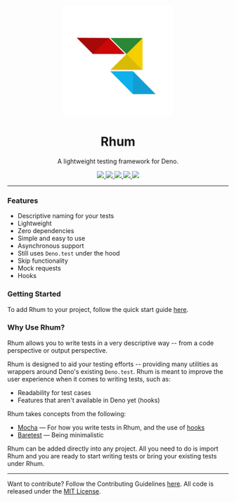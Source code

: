 <p align="center">
  <img src="./logo.svg" height="250" alt="Rhum - A lightweight testing framework for Deno.">
  <h1 align="center">Rhum</h1>
</p>
<p align="center">A lightweight testing framework for Deno.</p>
<p align="center">
  <a href="https://github.com/drashland/rhum/releases">
    <img src="https://img.shields.io/github/release/drashland/rhum.svg?color=bright_green&label=latest">
  </a>
  <a href="https://github.com/drashland/rhum/actions">
    <img src="https://img.shields.io/github/workflow/status/drashland/rhum/master?label=ci">
  </a>
  <a href="https://discord.gg/SgejNXq">
    <img src="https://img.shields.io/badge/chat-on%20discord-blue">
  </a>
  <a href="https://twitter.com/drash_land">
    <img src="https://img.shields.io/twitter/url?label=%40drash_land&style=social&url=https%3A%2F%2Ftwitter.com%2Fdrash_land">
  </a>
  <a href="https://www.youtube.com/watch?v=WhG5hLrcaVQ&list=PLlFUbR9MhiNU9VlCi97JkahXyDYcL_vUz&ab_channel=drashland">
    <img src="https://img.shields.io/badge/Tutorials-YouTube-red">
  </a>
</p>

---

### Features

- Descriptive naming for your tests
- Lightweight
- Zero dependencies
- Simple and easy to use
- Asynchronous support
- Still uses `Deno.test` under the hood
- Skip functionality
- Mock requests
- Hooks

### Getting Started

To add Rhum to your project, follow the quick start guide
[here](https://drash.land/rhum/#/#quickstart).

### Why Use Rhum?

Rhum allows you to write tests in a very descriptive way -- from a code
perspective or output perspective.

Rhum is designed to aid your testing efforts -- providing many utilities as
wrappers around Deno's existing `Deno.test`. Rhum is meant to improve the user
experience when it comes to writing tests, such as:

- Readability for test cases
- Features that aren't available in Deno yet (hooks)

Rhum takes concepts from the following:

- <a href="https://mochajs.org/" target="_BLANK">Mocha</a> &mdash; For how you
  write tests in Rhum, and the use of
  <a href="https://mochajs.org/#hooks" target="_BLANK">hooks</a>
- <a href="https://volument.com/baretest" target="_BLANK">Baretest</a> &mdash;
  Being minimalistic

Rhum can be added directly into any project. All you need to do is import Rhum
and you are ready to start writing tests or bring your existing tests under
Rhum.

---

Want to contribute? Follow the Contributing Guidelines
[here](https://github.com/drashland/.github/blob/master/CONTRIBUTING.md). All
code is released under the [MIT License](./LICENSE).
